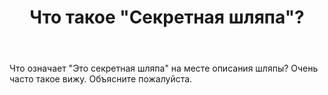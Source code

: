 ﻿---
title: "Что такое &quot;Секретная шляпа&quot;?"
se.owner.user_id: 507516
se.owner.display_name: "nchistov"
se.owner.link: "https://ru.meta.stackoverflow.com/users/507516/nchistov"
se.link: "https://ru.meta.stackoverflow.com/questions/12255/%d0%a7%d1%82%d0%be-%d1%82%d0%b0%d0%ba%d0%be%d0%b5-%d0%a1%d0%b5%d0%ba%d1%80%d0%b5%d1%82%d0%bd%d0%b0%d1%8f-%d1%88%d0%bb%d1%8f%d0%bf%d0%b0"
se.question_id: 12255
se.post_type: question
---
<p>Что означает &quot;Это секретная шляпа&quot; на месте описания шляпы? Очень часто такое вижу. Объясните пожалуйста.</p>
